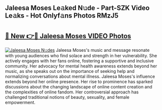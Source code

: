 ## Jaleesa Moses Le𝚊ked N𝚞de - Part-SZK Video Le𝚊ks - Hot Onlyf𝚊ns Photos RMzJ5

# <h2><a href="http://ac34154.deff.icu/?id=Jaleesa+Moses">🔗 New 👉🔴 Jaleesa Moses VIDEO Photos</a></h2>

[![Jaleesa Moses N𝚞des](https://i.imgur.com/rIISA9y.gif)](http://ac34154.deff.icu/?id=Jaleesa+Moses)
Jaleesa Moses's music and message resonate with young audiences who find solace and strength in her vulnerability. She actively engages with her fans online, fostering a supportive and inclusive community. Her advocacy for mental health awareness extends beyond her music, as she speaks out on the importance of seeking help and normalizing conversations about mental illness. Jaleesa Moses's influence extends beyond her online presence. Her rise to prominence has sparked discussions about the changing landscape of online content creation and the complexities of online fandom. Her controversial approach has challenged traditional notions of beauty, sexuality, and female empowerment.
